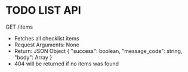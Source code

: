 # TODO LIST API

GET /items 
- Fetches all checklist items
- Request Arguments: None 
- Return: JSON Object {
  "success": boolean,
  "message_code": string,
  "body": Array
}
- 404 will be returned if no items was found 
